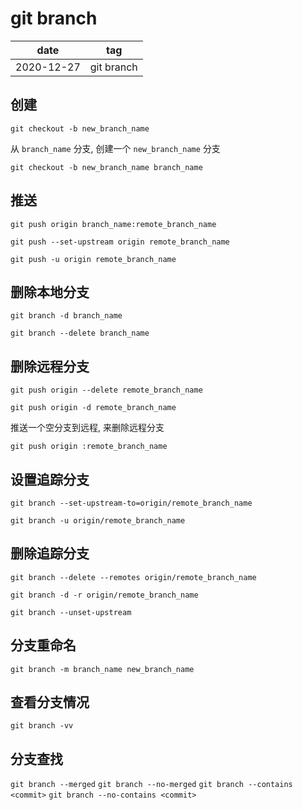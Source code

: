 # git branch

|    date    |    tag     |
|    ---     |    ---     |
| 2020-12-27 | git branch |

## 创建

`git checkout -b new_branch_name`

从 `branch_name` 分支, 创建一个 `new_branch_name` 分支

`git checkout -b new_branch_name branch_name`

## 推送

`git push origin branch_name:remote_branch_name`

`git push --set-upstream origin remote_branch_name`

`git push -u origin remote_branch_name`

## 删除本地分支

`git branch -d branch_name`

`git branch --delete branch_name`

## 删除远程分支

`git push origin --delete remote_branch_name`

`git push origin -d remote_branch_name`

推送一个空分支到远程, 来删除远程分支

`git push origin :remote_branch_name`

## 设置追踪分支

`git branch --set-upstream-to=origin/remote_branch_name`

`git branch -u origin/remote_branch_name`

## 删除追踪分支

`git branch --delete --remotes origin/remote_branch_name`

`git branch -d -r origin/remote_branch_name`

`git branch --unset-upstream`

## 分支重命名

`git branch -m branch_name new_branch_name`

## 查看分支情况

`git branch -vv`

## 分支查找

`git branch --merged`
`git branch --no-merged`
`git branch --contains <commit>`
`git branch --no-contains <commit>`


